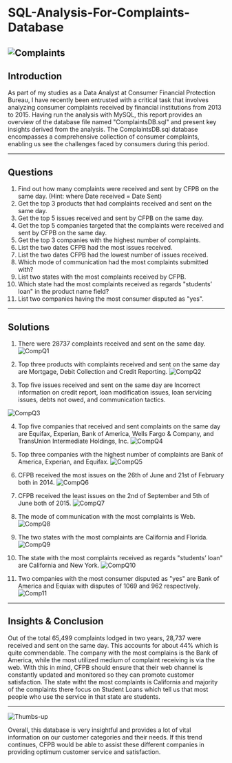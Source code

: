 # SQL-Analysis-For-Complaints-Database
![Complaints](https://images.pexels.com/photos/8297134/pexels-photo-8297134.jpeg?auto=compress&cs=tinysrgb&w=400)
---

## Introduction
As part of my studies as a Data Analyst at Consumer Financial Protection Bureau, I have recently been entrusted with a critical task that involves analyzing consumer complaints received by financial institutions from 2013 to 2015. Having run the analysis with MySQL, this report provides an overview of the database file named "ComplaintsDB.sql" and present key insights derived from the analysis.
The ComplaintsDB.sql database encompasses a comprehensive collection of consumer complaints, enabling us see the challenges faced by consumers during this period.

---

## Questions
1. Find out how many complaints were received and sent by CFPB on the same day. (Hint:
where Date received = Date Sent)
2. Get the top 3 products that had complaints received and sent on the same day.
3. Get the top 5 issues received and sent by CFPB on the same day.
4. Get the top 5 companies targeted that the complaints were received and sent by CFPB on the same day.
5. Get the top 3 companies with the highest number of complaints.
6. List the two dates CFPB had the most issues received.
7. List the two dates CFPB had the lowest number of issues received.
8. Which mode of communication had the most complaints submitted with?
9. List two states with the most complaints received by CFPB.
10. Which state had the most complaints received as regards "students’ loan" in the product name field?
11. List two companies having the most consumer disputed as "yes".

---

## Solutions
1. There were 28737 complaints received and sent on the same day.
![CompQ1](https://github.com/OseAndrea/SQL-Analysis-For-Complaints-Database/assets/130297747/204869c7-e859-418f-8050-6429bfde888d)

2. Top three products with complaints received and sent on the same day are Mortgage, Debit Collection and Credit Reporting.
![CompQ2](https://github.com/OseAndrea/SQL-Analysis-For-Complaints-Database/assets/130297747/988724fc-0c79-423e-bb54-f35f04b18974)

3. Top five issues received and sent on the same day are Incorrect information on credit report, loan modification issues, loan servicing issues, debts not owed, and communication tactics.

![CompQ3](https://github.com/OseAndrea/SQL-Analysis-For-Complaints-Database/assets/130297747/2918cd4f-871f-4c43-af2d-71565090e32d)

4. Top five companies that received and sent complaints on the same day are Equifax, Experian, Bank of America, Wells Fargo & Company, and TransUnion Intermediate Holdings, Inc.
![CompQ4](https://github.com/OseAndrea/SQL-Analysis-For-Complaints-Database/assets/130297747/2c171051-7856-492b-9347-7037b820d20f)

5. Top three companies with the highest number of complaints are Bank of America, Experian, and Equifax.
![CompQ5](https://github.com/OseAndrea/SQL-Analysis-For-Complaints-Database/assets/130297747/cb02b065-498e-49df-a3b2-d1186243c06a)

6. CFPB received the most issues on the 26th of June and 21st of February both in 2014.
![CompQ6](https://github.com/OseAndrea/SQL-Analysis-For-Complaints-Database/assets/130297747/7f0e5f24-8102-44bd-8d96-8205e8d16908)

7. CFPB received the least issues on the 2nd of September and 5th of June both of 2015.
![CompQ7](https://github.com/OseAndrea/SQL-Analysis-For-Complaints-Database/assets/130297747/30e67457-de1b-4f19-8001-32d43a4869fd)

8. The mode of communication with the most complaints is Web.
![CompQ8](https://github.com/OseAndrea/SQL-Analysis-For-Complaints-Database/assets/130297747/ddaae997-631a-42a3-bab4-83d6cfc59249)

9. The two states with the most complaints are California and Florida.
![CompQ9](https://github.com/OseAndrea/SQL-Analysis-For-Complaints-Database/assets/130297747/d2d2d0e8-ecee-4def-b310-e1fc4f3fecc4)

10. The state with the most complaints received as regards "students’ loan" are California and New York.
![CompQ10](https://github.com/OseAndrea/SQL-Analysis-For-Complaints-Database/assets/130297747/d69232f4-d1af-491f-aa4a-324cf97d90d2)

11. Two companies with the most consumer disputed as "yes" are Bank of America and Equiax with disputes of 1069 and 962 respectively.
![Comp11](https://github.com/OseAndrea/SQL-Analysis-For-Complaints-Database/assets/130297747/3204e57e-badb-4ea1-aca7-96114ac320ad)

---

## Insights & Conclusion
Out of the total 65,499 complaints lodged in two years, 28,737 were received and sent on the same day. This accounts for about 44% which is quite commendable. The company with the most complains is the Bank of America, while the most utilized medium of complaint receiving is via the web. With this in mind, CFPB should ensure that their web channel is constantly updated and monitored so they can promote customer satisfaction.
The state witht the most complaints is California and majority of the complaints there focus on Student Loans which tell us that most people who use the service in that state are students.

---
![Thumbs-up](https://images.pexels.com/photos/3790805/pexels-photo-3790805.jpeg?auto=compress&cs=tinysrgb&w=400)

Overall, this database is very insightful and provides a lot of vital information on our customer categories and their needs. If this trend continues, CFPB would be able to assist these different companies in providing optimum customer service and satisfaction.









